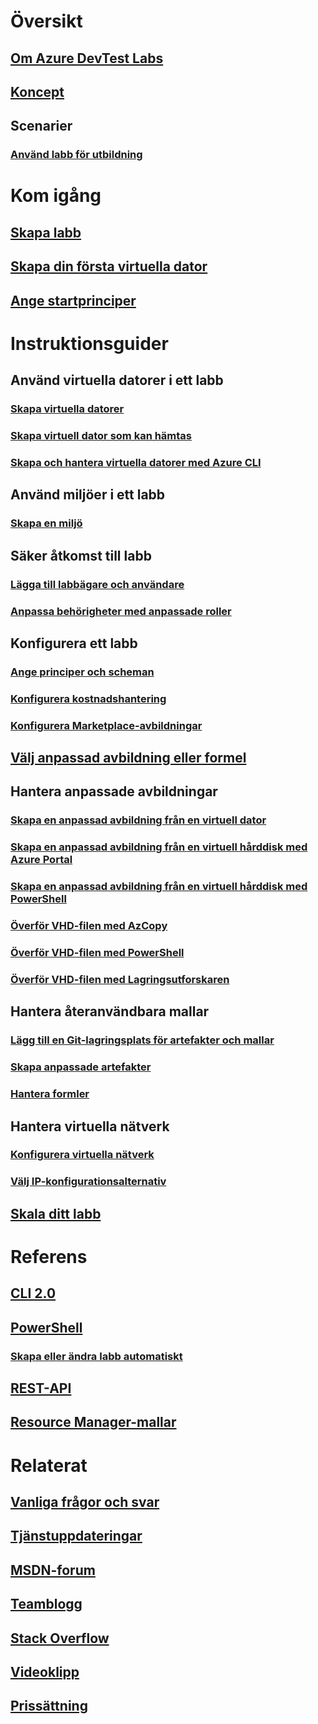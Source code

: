 # Översikt
## [Om Azure DevTest Labs](devtest-lab-overview.md)
## [Koncept](devtest-lab-concepts.md)
## Scenarier
### [Använd labb för utbildning](devtest-lab-training-lab.md)

# Kom igång
## [Skapa labb](devtest-lab-create-lab.md)
## [Skapa din första virtuella dator](devtest-lab-create-first-vm.md)
## [Ange startprinciper](devtest-lab-get-started-with-lab-policies.md)

# Instruktionsguider
## Använd virtuella datorer i ett labb
### [Skapa virtuella datorer](devtest-lab-add-vm.md)
### [Skapa virtuell dator som kan hämtas](devtest-lab-add-claimable-vm.md)
### [Skapa och hantera virtuella datorer med Azure CLI](devtest-lab-vmcli.md)

## Använd miljöer i ett labb
### [Skapa en miljö](devtest-lab-create-environment-from-arm.md)

## Säker åtkomst till labb
### [Lägga till labbägare och användare](devtest-lab-add-devtest-user.md)
### [Anpassa behörigheter med anpassade roller](devtest-lab-grant-user-permissions-to-specific-lab-policies.md)

## Konfigurera ett labb
### [Ange principer och scheman](devtest-lab-set-lab-policy.md)
### [Konfigurera kostnadshantering](devtest-lab-configure-cost-management.md)
### [Konfigurera Marketplace-avbildningar](devtest-lab-configure-marketplace-images.md)

## [Välj anpassad avbildning eller formel](devtest-lab-comparing-vm-base-image-types.md)

## Hantera anpassade avbildningar
### [Skapa en anpassad avbildning från en virtuell dator](devtest-lab-create-custom-image-from-vm-using-portal.md)
### [Skapa en anpassad avbildning från en virtuell hårddisk med Azure Portal](devtest-lab-create-template.md)
### [Skapa en anpassad avbildning från en virtuell hårddisk med PowerShell](devtest-lab-create-custom-image-from-vhd-using-powershell.md)
### [Överför VHD-filen med AzCopy](devtest-lab-upload-vhd-using-azcopy.md)
### [Överför VHD-filen med PowerShell](devtest-lab-upload-vhd-using-powershell.md)
### [Överför VHD-filen med Lagringsutforskaren](devtest-lab-upload-vhd-using-storage-explorer.md)

## Hantera återanvändbara mallar
### [Lägg till en Git-lagringsplats för artefakter och mallar](devtest-lab-add-artifact-repo.md)
### [Skapa anpassade artefakter](devtest-lab-artifact-author.md)
### [Hantera formler](devtest-lab-manage-formulas.md)

## Hantera virtuella nätverk
### [Konfigurera virtuella nätverk](devtest-lab-configure-vnet.md)
### [Välj IP-konfigurationsalternativ](devtest-lab-shared-ip.md)

## [Skala ditt labb](devtest-lab-scale-lab.md)

# Referens
## [CLI 2.0](/cli/azure/lab)
## [PowerShell](/powershell/module/azurerm.devtestlabs/#devtest_labs)
### [Skapa eller ändra labb automatiskt](devtest-lab-use-arm-and-powershell-for-lab-resources.md)
## [REST-API](https://docs.microsoft.com/rest/api/dtl/)
## [Resource Manager-mallar](https://github.com/Azure/azure-devtestlab/tree/master/Samples)


# Relaterat
## [Vanliga frågor och svar](devtest-lab-faq.md)
## [Tjänstuppdateringar](https://azure.microsoft.com/updates/?product=devtest-lab)
## [MSDN-forum](https://social.msdn.microsoft.com/Forums/en-US/home?forum=AzureDevTestLabs)
## [Teamblogg](https://blogs.msdn.microsoft.com/devtestlab/)
## [Stack Overflow](http://stackoverflow.com/questions/tagged/azure-devtest-labs)
## [Videoklipp](https://azure.microsoft.com/documentation/videos/index/?services=devtest-lab)
## [Prissättning](https://azure.microsoft.com/pricing/details/devtest-lab/)
